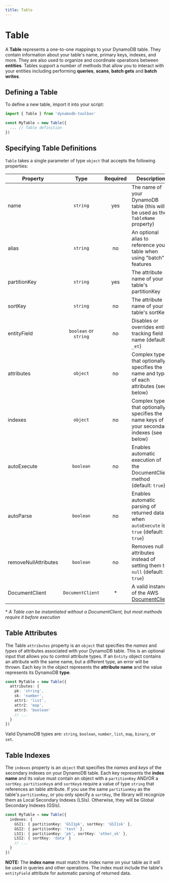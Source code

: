 ```yaml
---
title: Table
---
```


# Table

A **Table** represents a one-to-one mappings to your DynamoDB table. They contain information about your table's name, primary keys, indexes, and more. They are also used to organize and coordinate operations between **entities**. Tables support a number of methods that allow you to interact with your entities including performing **queries**, **scans**, **batch gets** and **batch writes**.

## Defining a Table

To define a new table, import it into your script:

```typescript
import { Table } from 'dynamodb-toolbox'

const MyTable = new Table({
  ... // Table definition
})
```

## Specifying Table Definitions

`Table` takes a single parameter of type `object` that accepts the following properties:

| Property             |         Type          | Required | Description                                                                                                                        |
| -------------------- | :-------------------: | :------: | ---------------------------------------------------------------------------------------------------------------------------------- |
| name                 |       `string`        |   yes    | The name of your DynamoDB table (this will be used as the `TableName` property)                                                    |
| alias                |       `string`        |    no    | An optional alias to reference your table when using "batch" features                                                              |
| partitionKey         |       `string`        |   yes    | The attribute name of your table's partitionKey                                                                                    |
| sortKey              |       `string`        |    no    | The attribute name of your table's sortKey                                                                                         |
| entityField          | `boolean` or `string` |    no    | Disables or overrides entity tracking field name (default: `_et`)                                                                  |
| attributes           |       `object`        |    no    | Complex type that optionally specifies the name and type of each attributes (see below)                                            |
| indexes              |       `object`        |    no    | Complex type that optionally specifies the name keys of your secondary indexes (see below)                                         |
| autoExecute          |       `boolean`       |    no    | Enables automatic execution of the DocumentClient method (default: `true`)                                                         |
| autoParse            |       `boolean`       |    no    | Enables automatic parsing of returned data when `autoExecute` is `true` (default: `true`)                                          |
| removeNullAttributes |       `boolean`       |    no    | Removes null attributes instead of setting them to `null` (default: `true`)                                                        |
| DocumentClient       |   `DocumentClient`    |    \*    | A valid instance of the AWS [DocumentClient](https://docs.aws.amazon.com/AWSJavaScriptSDK/latest/AWS/DynamoDB/DocumentClient.html) |

\* _A Table can be instantiated without a DocumentClient, but most methods require it before execution_

## Table Attributes

The Table `attributes` property is an `object` that specifies the _names_ and _types_ of attributes associated with your DynamoDB table. This is an optional input that allows you to control attribute types. If an `Entity` object contains an attribute with the same name, but a different type, an error will be thrown. Each key in the object represents the **attribute name** and the value represents its DynamoDB **type**.

```typescript
const MyTable = new Table({
  attributes: {
    pk: 'string',
    sk: 'number',
    attr1: 'list',
    attr2: 'map',
    attr3: 'boolean'
    // ...
  }
})
```

Valid DynamoDB types are: `string`, `boolean`, `number`, `list`, `map`, `binary`, or `set`.

## Table Indexes

The `indexes` property is an `object` that specifies the _names_ and _keys_ of the secondary indexes on your DynamoDB table. Each key represents the **index name** and its value must contain an object with a `partitionKey` AND/OR a `sortKey`. `partitionKey`s and `sortKey`s require a value of type `string` that references an table attribute. If you use the same `partitionKey` as the table's `partitionKey`, or you only specify a `sortKey`, the library will recognize them as Local Secondary Indexes (LSIs). Otherwise, they will be Global Secondary Indexes (GSIs).

```typescript
const MyTable = new Table({
  indexes: {
    GSI1: { partitionKey: 'GSI1pk', sortKey: 'GSI1sk' },
    GSI2: { partitionKey: 'test' },
    LSI1: { partitionKey: 'pk', sortKey: 'other_sk' },
    LSI2: { sortKey: 'data' }
    // ...
  }
})
```

**NOTE:** The **index name** must match the index name on your table as it will be used in queries and other operations. The index must include the table's `entityField` attribute for automatic parsing of returned data.
